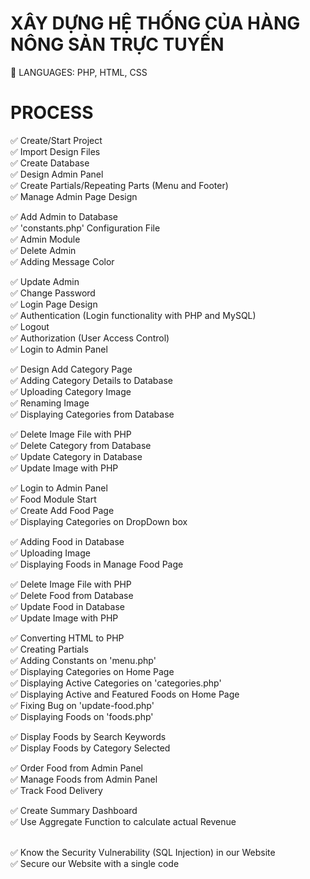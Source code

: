 # XÂY DỰNG HỆ THỐNG CỦA HÀNG NÔNG SẢN TRỰC TUYẾN

🍅 LANGUAGES: PHP, HTML, CSS
<br>

# PROCESS

✅ Create/Start Project
<br>
✅ Import Design Files
<br>
✅ Create Database
<br>
✅ Design Admin Panel
<br>
✅ Create Partials/Repeating Parts (Menu and Footer)
<br>
✅ Manage Admin Page Design
<br>

✅ Add Admin to Database
<br>
✅ 'constants.php' Configuration File
<br>
✅ Admin Module
<br>
✅ Delete Admin
<br>
✅ Adding Message Color
<br>

✅ Update Admin
<br>
✅ Change Password
<br>
✅ Login Page Design
<br>
✅ Authentication (Login functionality with PHP and MySQL)
<br>
✅ Logout
<br>
✅ Authorization (User Access Control)
<br>
✅ Login to Admin Panel
<br>

✅ Design Add Category Page
<br>
✅ Adding Category Details to Database
<br>
✅ Uploading Category Image
<br>
✅ Renaming Image
<br>
✅ Displaying Categories from Database
<br>

✅ Delete Image File with PHP
<br>
✅ Delete Category from Database
<br>
✅ Update Category in Database
<br>
✅ Update Image with PHP
<br>

✅ Login to Admin Panel
<br>
✅ Food Module Start
<br>
✅ Create Add Food Page
<br>
✅ Displaying Categories on DropDown box
<br>

✅ Adding Food in Database
<br>
✅ Uploading Image
<br>
✅ Displaying Foods in Manage Food Page
<br>

✅ Delete Image File with PHP
<br>
✅ Delete Food from Database
<br>
✅ Update Food in Database
<br>
✅ Update Image with PHP
<br>

✅ Converting HTML to PHP
<br>
✅ Creating Partials
<br>
✅ Adding Constants on 'menu.php'
<br>
✅ Displaying Categories on Home Page
<br>
✅ Displaying Active Categories on 'categories.php'
<br>
✅ Displaying Active and Featured Foods on Home Page
<br>
✅ Fixing Bug on 'update-food.php'
<br>
✅ Displaying Foods on 'foods.php'
<br>

✅ Display Foods by Search Keywords
<br>
✅ Display Foods by Category Selected
<br>

✅ Order Food from Admin Panel
<br>
✅ Manage Foods from Admin Panel
<br>
✅ Track Food Delivery
<br>

✅ Create Summary Dashboard
<br>
✅ Use Aggregate Function to calculate actual Revenue
<br>

<br>
✅  Know the Security Vulnerability (SQL Injection) in our Website
<br>
✅  Secure our Website with a single code
<br>
